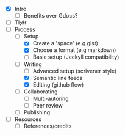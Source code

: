 * [x] Intro
  * [ ] Benefits over Gdocs?
* [ ] Tl;dr
* [ ] Process
  * [ ] Setup
    * [x] Create a 'space' (e.g gist)
    * [x] Choose a format (e.g markdown)
    * [ ] Basic setup (Jeckyll compatibility)
  * [ ] Writing
    * [ ] Advanced setup (scrivener style)
    * [x] Semantic line feeds
    * [x] Editing (github flow)
  * [ ] Collaborating
    * [ ] Multi-autoring
    * [ ] Peer review
  * [ ] Publishing
* [ ] Resources
  * [ ] References/credits